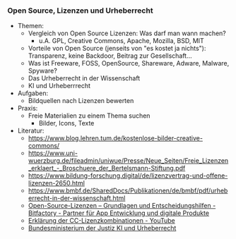 ### Open Source, Lizenzen und Urheberrecht

- Themen:
  - Vergleich von Open Source Lizenzen: Was darf man wann machen?
    - u.A. GPL, Creative Commons, Apache, Mozilla, BSD, MIT
  - Vorteile von Open Source (jenseits von "es kostet ja nichts"): Transparenz, keine Backdoor, Beitrag zur Gesellschaft...
  - Was ist Freeware, FOSS, OpenSource, Shareware, Adware, Malware, Spyware?
  - Das Urheberrecht in der Wissenschaft
  - KI und Urheberrrecht
- Aufgaben:
  - Bildquellen nach Lizenzen bewerten
- Praxis:
  - Freie Materialien zu einem Thema suchen
    - Bilder, Icons, Texte
- Literatur:
  - https://www.blog.lehren.tum.de/kostenlose-bilder-creative-commons/
  - https://www.uni-wuerzburg.de/fileadmin/uniwue/Presse/Neue_Seiten/Freie_Lizenzen_erklaert_-_Broschuere_der_Bertelsmann-Stiftung.pdf
  - https://www.bildung-forschung.digital/de/lizenzvertrag-und-offene-lizenzen-2650.html
  - https://www.bmbf.de/SharedDocs/Publikationen/de/bmbf/pdf/urheberrecht-in-der-wissenschaft.html
  - [Open-Source-Lizenzen – Grundlagen und Entscheidungshilfen - Bitfactory - Partner für App Entwicklung und digitale Produkte](https://www.bitfactory.io/de/blog/open-source-lizenzen/)
  - [Erklärung der CC-Lizenzkombinationen - YouTube](https://www.youtube.com/watch?v=Qal5LlrffRw)
  - [Bundesministerium der Justiz KI und Urheberrecht](https://www.bmj.de/SharedDocs/Downloads/DE/Themen/Nav_Themen/240305_FAQ_KI_Urheberrecht.pdf?__blob=publicationFile&v=2)
